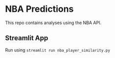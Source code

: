 # NBA Predictions
This repo contains analyses using the NBA API.

## Streamlit App
Run using ```streamlit run nba_player_similarity.py```